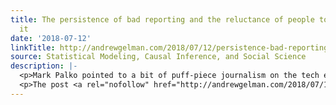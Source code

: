 ```yaml
---
title: The persistence of bad reporting and the reluctance of people to criticize
  it
date: '2018-07-12'
linkTitle: http://andrewgelman.com/2018/07/12/persistence-bad-reporting-reluctance-people-criticize/
source: Statistical Modeling, Causal Inference, and Social Science
description: |-
  <p>Mark Palko pointed to a bit of puff-piece journalism on the tech entrepreneur Elon Musk that was so extreme that it read as a possible parody, and I wrote, &#8220;it could just be as simple as that [author Neil] Strauss decided that a pure puff piece would give him access to write a future Musk [&#8230;]</p>
  <p>The post <a rel="nofollow" href="http://andrewgelman.com/2018/07/12/persistence-bad-reporting-reluctance-people-criticize/">The persistence of bad reporting and the reluctance of peopl
---
```

